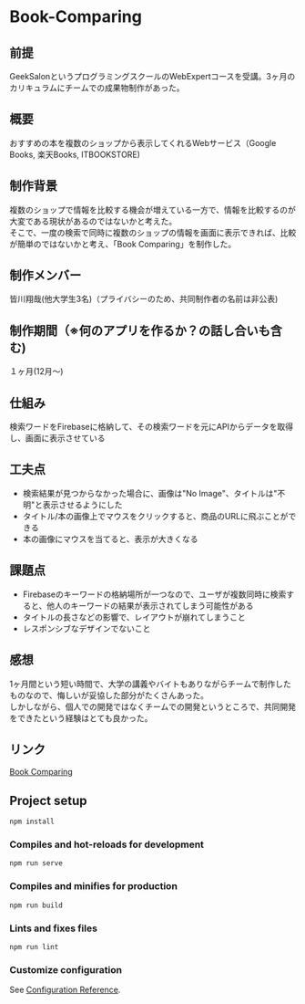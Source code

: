 # Book-Comparing
## 前提
GeekSalonというプログラミングスクールのWebExpertコースを受講。3ヶ月のカリキュラムにチームでの成果物制作があった。
## 概要
おすすめの本を複数のショップから表示してくれるWebサービス（Google Books, 楽天Books, ITBOOKSTORE)
## 制作背景
複数のショップで情報を比較する機会が増えている一方で、情報を比較するのが大変である現状があるのではないかと考えた。  
そこで、一度の検索で同時に複数のショップの情報を画面に表示できれば、比較が簡単のではないかと考え、「Book Comparing」を制作した。
## 制作メンバー
皆川翔哉(他大学生3名)（プライバシーのため、共同制作者の名前は非公表)
## 制作期間（※何のアプリを作るか？の話し合いも含む)
１ヶ月(12月〜)
## 仕組み
検索ワードをFirebaseに格納して、その検索ワードを元にAPIからデータを取得し、画面に表示させている
## 工夫点
* 検索結果が見つからなかった場合に、画像は"No Image"、タイトルは"不明"と表示させるようにした
* タイトル/本の画像上でマウスをクリックすると、商品のURLに飛ぶことができる
* 本の画像にマウスを当てると、表示が大きくなる
## 課題点
* Firebaseのキーワードの格納場所が一つなので、ユーザが複数同時に検索すると、他人のキーワードの結果が表示されてしまう可能性がある
* タイトルの長さなどの影響で、レイアウトが崩れてしまうこと
* レスポンシブなデザインでないこと
## 感想
1ヶ月間という短い時間で、大学の講義やバイトもありながらチームで制作したものなので、悔しいが妥協した部分がたくさんあった。  
しかしながら、個人での開発ではなくチームでの開発というところで、共同開発をできたという経験はとても良かった。
## リンク
[Book Comparing](https://team-original-app-72914.web.app/)

## Project setup
```
npm install
```

### Compiles and hot-reloads for development
```
npm run serve
```

### Compiles and minifies for production
```
npm run build
```

### Lints and fixes files
```
npm run lint
```

### Customize configuration
See [Configuration Reference](https://cli.vuejs.org/config/).
